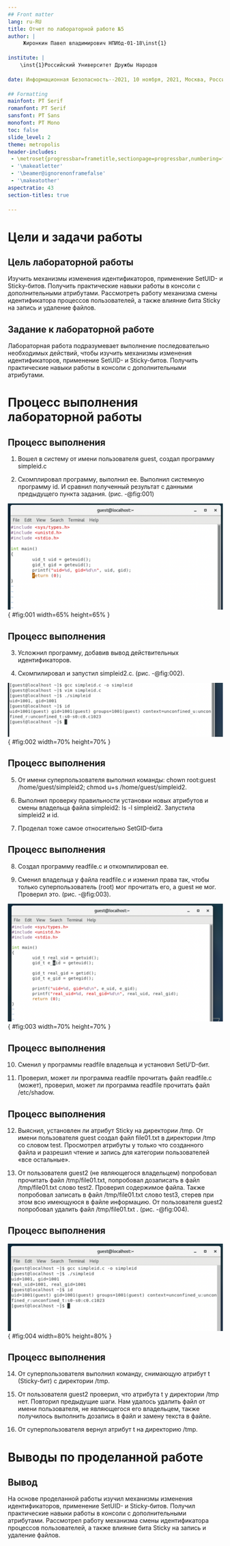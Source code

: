 ```yaml
---
## Front matter
lang: ru-RU
title: Отчет по лабораторной работе №5
author: |
	 Жиронкин Павел владимирович НПИбд-01-18\inst{1}

institute: |
	\inst{1}Российский Университет Дружбы Народов

date: Информационная Безопасность--2021, 10 ноября, 2021, Москва, Россия

## Formatting
mainfont: PT Serif
romanfont: PT Serif
sansfont: PT Sans
monofont: PT Mono
toc: false
slide_level: 2
theme: metropolis
header-includes: 
 - \metroset{progressbar=frametitle,sectionpage=progressbar,numbering=fraction}
 - '\makeatletter'
 - '\beamer@ignorenonframefalse'
 - '\makeatother'
aspectratio: 43
section-titles: true

---
```


# Цели и задачи работы

## Цель лабораторной работы

Изучить механизмы изменения идентификаторов, применение SetUID- и Sticky-битов. Получить практические навыки работы в консоли с дополнительными атрибутами. Рассмотреть работу механизма смены идентификатора процессов пользователей, а также влияние бита Sticky на запись и удаление файлов. 

## Задание к лабораторной работе

Лабораторная работа подразумевает выполнение последовательно необходимых действий, чтобы изучить механизмы изменения идентификаторов, применение SetUID- и Sticky-битов. Получить практические навыки работы в консоли с дополнительными атрибутами.

# Процесс выполнения лабораторной работы

## Процесс выполнения

1. Вошел в систему от имени пользователя guest,  создал программу simpleid.c

2. Скомплировал программу, выполнил ее. Выполнил системную программу id. И сравнил полученный результат с данными предыдущего пункта задания. (рис. -@fig:001)

![Компиляция, выполнение программы](image/01.png){ #fig:001 width=65% height=65% }

## Процесс выполнения

3. Усложнил программу, добавив вывод действительных идентификаторов.

4. Скомпилировал и запустил simpleid2.c. (рис. -@fig:002). 

![Компиляция, выполнение программы](image/02.png){ #fig:002 width=70% height=70% }

## Процесс выполнения

5. От имени суперпользователя выполнил команды: chown root:guest /home/guest/simpleid2; chmod u+s /home/guest/simpleid2.  

6. Выполнил проверку правильности установки новых атрибутов и смены владельца файла simpleid2: ls -l simpleid2. Запустила simpleid2 и id.

7. Проделал тоже самое относительно SetGID-бита

## Процесс выполнения

8. Создал программу readfile.c и откомпилировал ее.

9. Сменил владельца у файла readfile.c и изменил права так, чтобы только суперпользователь (root) мог прочитать его, a guest не мог. Проверил это.  (рис. -@fig:003). 

![Проверка](image/03.png){ #fig:003 width=70% height=70% }

## Процесс выполнения

10. Сменил у программы readfile владельца и установил SetU’D-бит.

11. Проверил, может ли программа readfile прочитать файл readfile.c (может), проверил, может ли программа readfile прочитать файл /etc/shadow.

## Процесс выполнения

12. Выяснил, установлен ли атрибут Sticky на директории /tmp. От имени пользователя guest создал файл file01.txt в директории /tmp со словом test. Просмотрел атрибуты у только что созданного файла и разрешил чтение и запись для категории пользователей «все остальные».

13. От пользователя guest2 (не являющегося владельцем) попробовал прочитать файл /tmp/file01.txt, попробовал дозаписать в файл /tmp/file01.txt слово test2. Проверил содержимое файла. Также попробовал записать в файл /tmp/file01.txt слово test3, стерев при этом всю имеющуюся в файле информацию. От пользователя guest2 попробовал удалить файл /tmp/file01.txt . (рис. -@fig:004).

## Процесс выполнения

![Выполение и проверка от пользователя guest2](image/04.png){ #fig:004 width=80% height=80% }

## Процесс выполнения

14. От суперпользователя выполнил команду, снимающую атрибут t (Sticky-бит) с директории /tmp.

15.  От пользователя guest2 проверил, что атрибута t у директории /tmp нет. Повторил предыдущие шаги. Нам удалось удалить файл от имени пользователя, не являющегося его владельцем, также получилось выполнить дозапись в файл и замену текста в файле.

16. От суперпользователя вернул атрибут t на директорию /tmp. 

# Выводы по проделанной работе

## Вывод

На основе проделанной работы изучил механизмы изменения идентификаторов, применение SetUID- и Sticky-битов. Получил практические навыки работы в консоли с дополнительными атрибутами. Рассмотрел работу механизма смены идентификатора процессов пользователей, а также влияние бита Sticky на запись и удаление файлов.
